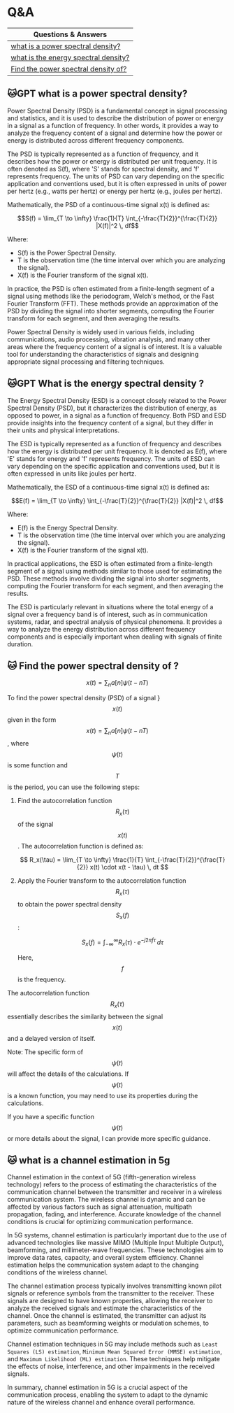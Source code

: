 # Q&A

| Questions & Answers | 
|-|
| [what is a power spectral density?](#gpt-what-is-a-power-spectral-density) |
| [what is the energy spectral density?](#gpt-what-is-the-energy-spectral-density-) |
| [Find the power spectral density of?](#-find-the-power-spectral-density-of-) |


## &#x1F431;GPT what is a power spectral density?

Power Spectral Density (PSD) is a fundamental concept in signal processing and statistics, and it is used to describe the distribution of power or energy in a signal as a function of frequency. In other words, it provides a way to analyze the frequency content of a signal and determine how the power or energy is distributed across different frequency components.

The PSD is typically represented as a function of frequency, and it describes how the power or energy is distributed per unit frequency. It is often denoted as S(f), where 'S' stands for spectral density, and 'f' represents frequency. The units of PSD can vary depending on the specific application and conventions used, but it is often expressed in units of power per hertz (e.g., watts per hertz) or energy per hertz (e.g., joules per hertz).

Mathematically, the PSD of a continuous-time signal x(t) is defined as:

```math
S(f) = \lim_{T \to \infty} \frac{1}{T} \int_{-\frac{T}{2}}^{\frac{T}{2}} |X(f)|^2 \, df
```

Where:
- S(f) is the Power Spectral Density.
- T is the observation time (the time interval over which you are analyzing the signal).
- X(f) is the Fourier transform of the signal x(t).

In practice, the PSD is often estimated from a finite-length segment of a signal using methods like the periodogram, Welch's method, or the Fast Fourier Transform (FFT). These methods provide an approximation of the PSD by dividing the signal into shorter segments, computing the Fourier transform for each segment, and then averaging the results.

Power Spectral Density is widely used in various fields, including communications, audio processing, vibration analysis, and many other areas where the frequency content of a signal is of interest. It is a valuable tool for understanding the characteristics of signals and designing appropriate signal processing and filtering techniques.

## &#x1F431;GPT What is the energy spectral density ?

The Energy Spectral Density (ESD) is a concept closely related to the Power Spectral Density (PSD), but it characterizes the distribution of energy, as opposed to power, in a signal as a function of frequency. Both PSD and ESD provide insights into the frequency content of a signal, but they differ in their units and physical interpretations.

The ESD is typically represented as a function of frequency and describes how the energy is distributed per unit frequency. It is denoted as E(f), where 'E' stands for energy and 'f' represents frequency. The units of ESD can vary depending on the specific application and conventions used, but it is often expressed in units like joules per hertz.

Mathematically, the ESD of a continuous-time signal x(t) is defined as:

```math
E(f) = \lim_{T \to \infty} \int_{-\frac{T}{2}}^{\frac{T}{2}} |X(f)|^2 \, df
```

Where:
- E(f) is the Energy Spectral Density.
- T is the observation time (the time interval over which you are analyzing the signal).
- X(f) is the Fourier transform of the signal x(t).

In practical applications, the ESD is often estimated from a finite-length segment of a signal using methods similar to those used for estimating the PSD. These methods involve dividing the signal into shorter segments, computing the Fourier transform for each segment, and then averaging the results.

The ESD is particularly relevant in situations where the total energy of a signal over a frequency band is of interest, such as in communication systems, radar, and spectral analysis of physical phenomena. It provides a way to analyze the energy distribution across different frequency components and is especially important when dealing with signals of finite duration.

## &#x1F431; Find the power spectral density of ?

$$ x(t)=\sum_n a[n] \psi(t - nT)$$

To find the power spectral density (PSD) of a signal } $$ x(t) $$ given in the form $$ x(t) = \sum_n a[n] \psi(t - nT) $$, where $$ \psi(t) $$ is some function and $$ T $$ is the period, you can use the following steps:

1. Find the autocorrelation function $$ R_x(\tau) $$ of the signal $$ x(t) $$. The autocorrelation function is defined as:

   $$ R_x(\tau) = \lim_{T \to \infty} \frac{1}{T} \int_{-\frac{T}{2}}^{\frac{T}{2}} x(t) \cdot x(t - \tau) \, dt $$

2. Apply the Fourier transform to the autocorrelation function $$ R_x(\tau) $$ to obtain the power spectral density $$ S_x(f) $$:

   $$ S_x(f) = \int_{-\infty}^{\infty} R_x(\tau) \cdot e^{-j2\pi f\tau} \, d\tau $$

   Here, $$ f $$ is the frequency.

The autocorrelation function $$ R_x(\tau) $$ essentially describes the similarity between the signal $$ x(t) $$ and a delayed version of itself.

Note: The specific form of $$ \psi(t) $$ will affect the details of the calculations. If $$ \psi(t) $$ is a known function, you may need to use its properties during the calculations.

If you have a specific function $$ \psi(t) $$ or more details about the signal, I can provide more specific guidance.

## &#x1F431; what is a channel estimation in 5g

Channel estimation in the context of 5G (fifth-generation wireless technology) refers to the process of estimating the characteristics of the communication channel between the transmitter and receiver in a wireless communication system. The wireless channel is dynamic and can be affected by various factors such as signal attenuation, multipath propagation, fading, and interference. Accurate knowledge of the channel conditions is crucial for optimizing communication performance.

In 5G systems, channel estimation is particularly important due to the use of advanced technologies like massive MIMO (Multiple Input Multiple Output), beamforming, and millimeter-wave frequencies. These technologies aim to improve data rates, capacity, and overall system efficiency. Channel estimation helps the communication system adapt to the changing conditions of the wireless channel.

The channel estimation process typically involves transmitting known pilot signals or reference symbols from the transmitter to the receiver. These signals are designed to have known properties, allowing the receiver to analyze the received signals and estimate the characteristics of the channel. Once the channel is estimated, the transmitter can adjust its parameters, such as beamforming weights or modulation schemes, to optimize communication performance.

Channel estimation techniques in 5G may include methods such as `Least Squares (LS) estimation`, `Minimum Mean Squared Error (MMSE) estimation`, and `Maximum Likelihood (ML) estimation`. These techniques help mitigate the effects of noise, interference, and other impairments in the received signals.

In summary, channel estimation in 5G is a crucial aspect of the communication process, enabling the system to adapt to the dynamic nature of the wireless channel and enhance overall performance.
